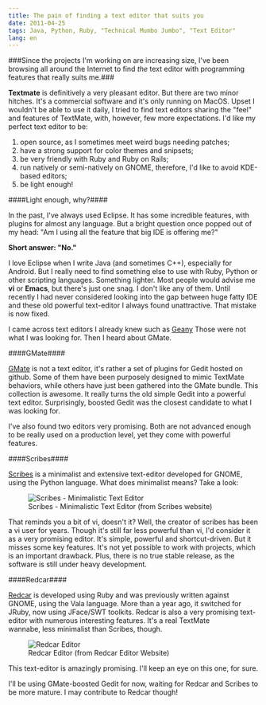 ```yaml
---
title: The pain of finding a text editor that suits you
date: 2011-04-25
tags: Java, Python, Ruby, "Technical Mumbo Jumbo", "Text Editor"
lang: en 
---
```


###Since the projects I'm working on are increasing size, I've been browsing all around the Internet to find _the_ text editor with programming features that really suits me.###

__Textmate__ is definitively a very pleasant editor. But there are two minor hitches. It's a commercial software and it's only running on MacOS. Upset I wouldn't be able to use it daily, I tried to find text editors sharing the "feel" and features of TextMate, with, however, few more expectations. I'd like my perfect text editor to be:

1. open source, as I sometimes meet weird bugs needing patches;
2. have a strong support for color themes and snipsets;
3. be very friendly with Ruby and Ruby on Rails;
4. run natively or semi-natively on GNOME, therefore, I'd like to avoid KDE-based editors;
5. be light enough!

####Light enough, why?####

In the past, I've always used Eclipse. It has some incredible features, with plugins for almost any language. But a bright question once popped out of my head: "Am I using all the feature that big IDE is offering me?"

__Short answer: "No."__

I love Eclipse when I write Java (and sometimes C++), especially for Android. But I really need to find something else to use with Ruby, Python or other scripting languages. Something lighter. Most people would advise me __vi__ or __Emacs__, but there's just one snag. I don't like any of them. Until recently I had never considered looking into the gap between huge fatty IDE and these old powerful text-editor I always found unattractive. That mistake is now fixed.

I came across text editors I already knew such as [Geany](http://www.geany.org/ "Geany website") Those were not what I was looking for. Then I heard about GMate.

####GMate####

[GMate](https://github.com/gmate/gmate "GMate repository on GitHub") is not a text editor, it's rather a set of plugins for Gedit hosted on github. Some of them have been purposely designed to mimic TextMate behaviors, while others have just been gathered into the GMate bundle. This collection is awesome. It really turns the old simple Gedit into a powerful text editor. Surprisingly, boosted Gedit was the closest candidate to what I was looking for.

I've also found two editors very promising. Both are not advanced enough to be really used on a production level, yet they come with powerful features.

####Scribes####

[Scribes](http://scribes.sourceforge.net/ "Scribes website") is a minimalist and extensive text-editor developed for GNOME, using the Python language. What does minimalist means? Take a look:

<figure>
    <img title="Scribes - Minimalistic Text Editor" src="http://scribes.sourceforge.net/smart.png" alt="Scribes - Minimalistic Text Editor" />
    <figcaption>
        Scribes - Minimalistic Text Editor (from Scribes website)
    </figcaption>
</figure>

That reminds you a bit of vi, doesn't it? Well, the creator of scribes has been a vi user for years. Though it's still far less powerful than vi, I'd consider it as a very promising editor. It's simple, powerful and shortcut-driven. But it misses some key features. It's not yet possible to work with projects, which is an important drawback. Plus, there is no true stable release, as the software is still under heavy development.

####Redcar####

[Redcar](http://redcareditor.com/http://scribes.sourceforge.net/ "Redcar Editor Website") is developed using Ruby and was previously written against GNOME, using the Vala language. More than a year ago, it switched for JRuby, now using JFace/SWT toolkits. Redcar is also a very promising text-editor with numerous interesting features. It's a real TextMate wannabe, less minimalist than Scribes, though.

<figure>
    <img title="Redcar Editor" src="http://redcareditor.com/images/redcar-4.png" alt="Redcar Editor" />
    <figcaption>
        Redcar Editor (from Redcar Editor Website)
    </figcaption>
</figure>

This text-editor is amazingly promising. I'll keep an eye on this one, for sure.

I'll be using GMate-boosted Gedit for now, waiting for Redcar and Scribes to be more mature. I may contribute to Redcar though!